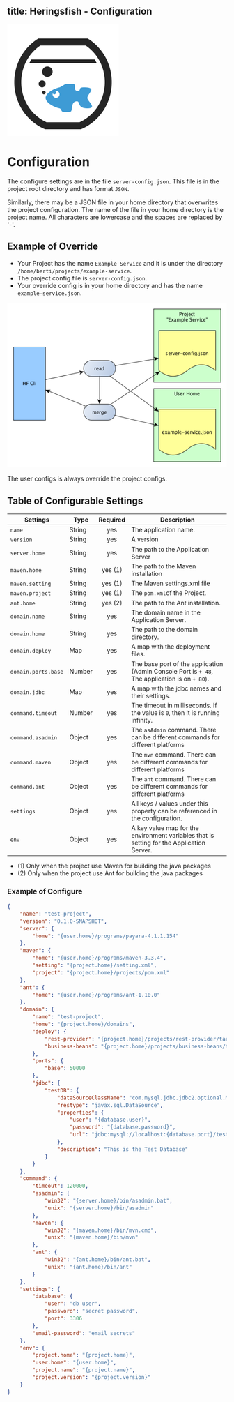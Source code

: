 title: Heringsfish - Configuration
---

![Logo](assets/logo.png)

# Configuration

The configure settings are in the file `server-config.json`. This file is in the project root directory and has format `JSON`.

Similarly, there may be a JSON file in your home directory that overwrites the project configuration. The name of the file in your home directory is the project name. All characters are lowercase and the spaces are replaced by '-'.

## Example of Override

* Your Project has the name `Example Service` and it is under the directory `/home/berti/projects/example-service`.
* The project config file is `server-config.json`.
* Your override config is in your home directory and has the name `example-service.json`.

![Merge Project User Config](assets/merge-project-user-config.png)


The user configs is always override the project configs.



## Table of Configurable Settings

| Settings            | Type         | Required | Description
|---------------------|--------------|:--------:|-----------------------------------------------------------
| `name`              | String       | yes      | The application name.
| `version`           | String       | yes      | A version
| `server.home`       | String       | yes      | The path to the Application Server
| `maven.home`        | String       | yes (1)  | The path to the Maven installation
| `maven.setting`     | String       | yes (1)  | The Maven settings.xml file
| `maven.project`     | String       | yes (1)  | The `pom.xml`of the Project.
| `ant.home`          | String       | yes (2)  | The path to the Ant installation.
| `domain.name`       | String       | yes      | The domain name in the Application Server.
| `domain.home`       | String       | yes      | The path to the domain directory.
| `domain.deploy`     | Map          | yes      | A map with the deployment files.
| `domain.ports.base` | Number       | yes      | The base port of the application (Admin Console Port is `+ 48`, The application is on `+ 80`).
| `domain.jdbc`       | Map          | yes      | A map with the jdbc names and their settings.
| `command.timeout`   | Number       | yes      | The timeout in milliseconds. If the value is `0`, then it is running infinity.
| `command.asadmin`   | Object       | yes      | The `asAdmin` command. There can be different commands for different platforms
| `command.maven`     | Object       | yes      | The `mvn` command. There can be different commands for different platforms
| `command.ant`       | Object       | yes      | The `ant` command. There can be different commands for different platforms
| `settings`          | Object       | yes      | All keys / values under this property can be referenced in the configuration.
| `env`               | Object       | yes      | A key value map for the environment variables that is setting for the Application Server.

* (1) Only when the project use Maven for building the java packages
* (2) Only when the project use Ant for building the java packages

### Example of Configure

```json
{
    "name": "test-project",
    "version": "0.1.0-SNAPSHOT",
    "server": {
        "home": "{user.home}/programs/payara-4.1.1.154"
    },
    "maven": {
        "home": "{user.home}/programs/maven-3.3.4",
        "setting": "{project.home}/setting.xml",
        "project": "{project.home}/projects/pom.xml"
    },
    "ant": {
        "home": "{user.home}/programs/ant-1.10.0"
    },
    "domain": {
        "name": "test-project",
        "home": "{project.home}/domains",
        "deploy": {
            "rest-provider": "{project.home}/projects/rest-provider/target/rest-provider-0.1.0-SNAPSHOT.war",
            "business-beans": "{project.home}/projects/business-beans/target/business-beans-0.1.0-SNAPSHOT.jar"
        },
        "ports": {
            "base": 50000
        },
        "jdbc": {
            "testDB": {
                "dataSourceClassName": "com.mysql.jdbc.jdbc2.optional.MysqlDataSource",
                "restype": "javax.sql.DataSource",
                "properties": {
                    "user": "{database.user}",
                    "password": "{database.password}",
                    "url": "jdbc:mysql://localhost:{database.port}/test"
                },
                "description": "This is the Test Database"
            }
        }
    },
    "command": {
        "timeout": 120000,
        "asadmin": {
            "win32": "{server.home}/bin/asadmin.bat",
            "unix": "{server.home}/bin/asadmin"
        },
        "maven": {
            "win32": "{maven.home}/bin/mvn.cmd",
            "unix": "{maven.home}/bin/mvn"
        },
        "ant": {
            "win32": "{ant.home}/bin/ant.bat",
            "unix": "{ant.home}/bin/ant"
        }
    },
    "settings": {
        "database": {
            "user": "db user",
            "password": "secret password",
            "port": 3306
        },
        "email-password": "email secrets"
    },
    "env": {
        "project.home": "{project.home}",
        "user.home": "{user.home}",
        "project.name": "{project.name}",
        "project.version": "{project.version}"
    }
}
```
